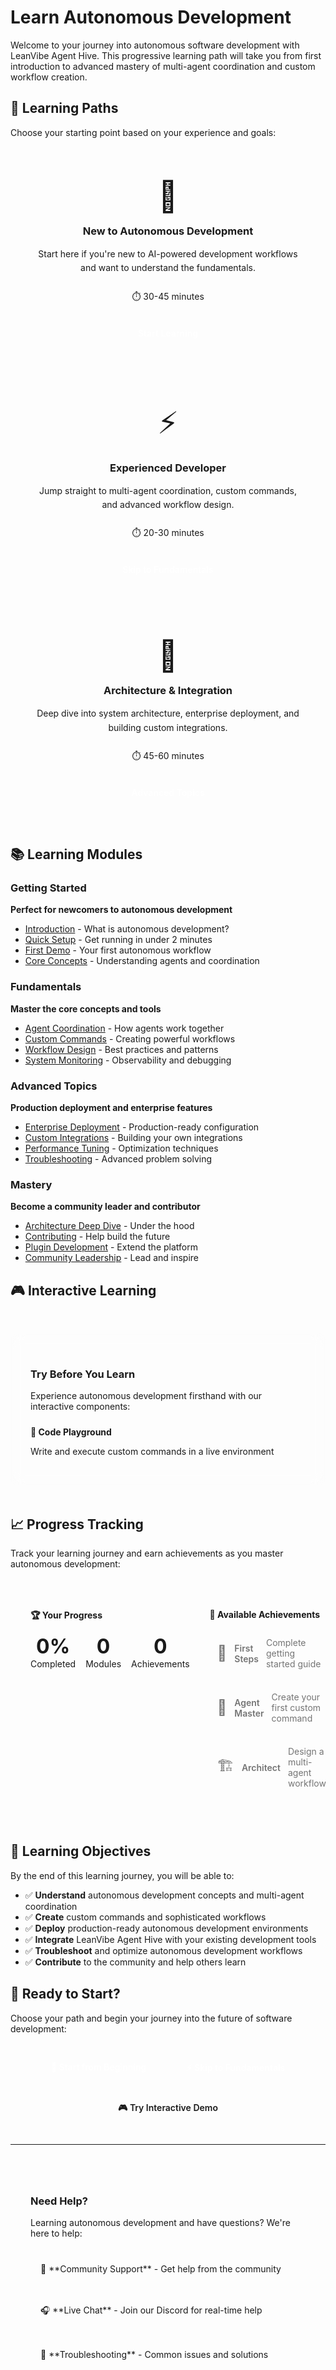 # Learn Autonomous Development

Welcome to your journey into autonomous software development with LeanVibe Agent Hive. This progressive learning path will take you from first introduction to advanced mastery of multi-agent coordination and custom workflow creation.

## 🎯 Learning Paths

Choose your starting point based on your experience and goals:

<div class="learning-paths">
  <div class="path-card path-beginner">
    <div class="path-icon">🌱</div>
    <h3>New to Autonomous Development</h3>
    <p>Start here if you're new to AI-powered development workflows and want to understand the fundamentals.</p>
    <div class="path-duration">⏱️ 30-45 minutes</div>
    <a href="/learn/getting-started/" class="path-button">Start Learning</a>
  </div>
  
  <div class="path-card path-intermediate">
    <div class="path-icon">⚡</div>
    <h3>Experienced Developer</h3>
    <p>Jump straight to multi-agent coordination, custom commands, and advanced workflow design.</p>
    <div class="path-duration">⏱️ 20-30 minutes</div>
    <a href="/learn/fundamentals/" class="path-button">Skip to Fundamentals</a>
  </div>
  
  <div class="path-card path-advanced">
    <div class="path-icon">🚀</div>
    <h3>Architecture & Integration</h3>
    <p>Deep dive into system architecture, enterprise deployment, and building custom integrations.</p>
    <div class="path-duration">⏱️ 45-60 minutes</div>
    <a href="/learn/advanced/" class="path-button">Advanced Topics</a>
  </div>
</div>

## 📚 Learning Modules

### Getting Started
**Perfect for newcomers to autonomous development**

- [Introduction](/learn/getting-started/introduction) - What is autonomous development?
- [Quick Setup](/learn/getting-started/setup) - Get running in under 2 minutes
- [First Demo](/learn/getting-started/first-demo) - Your first autonomous workflow
- [Core Concepts](/learn/getting-started/concepts) - Understanding agents and coordination

### Fundamentals
**Master the core concepts and tools**

- [Agent Coordination](/learn/fundamentals/coordination) - How agents work together
- [Custom Commands](/learn/fundamentals/commands) - Creating powerful workflows
- [Workflow Design](/learn/fundamentals/workflows) - Best practices and patterns
- [System Monitoring](/learn/fundamentals/monitoring) - Observability and debugging

### Advanced Topics
**Production deployment and enterprise features**

- [Enterprise Deployment](/learn/advanced/deployment) - Production-ready configuration
- [Custom Integrations](/learn/advanced/integrations) - Building your own integrations
- [Performance Tuning](/learn/advanced/performance) - Optimization techniques
- [Troubleshooting](/learn/advanced/troubleshooting) - Advanced problem solving

### Mastery
**Become a community leader and contributor**

- [Architecture Deep Dive](/learn/mastery/architecture) - Under the hood
- [Contributing](/learn/mastery/contributing) - Help build the future
- [Plugin Development](/learn/mastery/plugins) - Extend the platform
- [Community Leadership](/learn/mastery/leadership) - Lead and inspire

## 🎮 Interactive Learning

<div class="interactive-section">
  <h3>Try Before You Learn</h3>
  <p>Experience autonomous development firsthand with our interactive components:</p>
  
  <div class="interactive-grid">
    <div class="interactive-card">
      <h4>🎯 Code Playground</h4>
      <p>Write and execute custom commands in a live environment</p>
      <CodePlayground />
    </div>
  </div>
</div>

## 📈 Progress Tracking

Track your learning journey and earn achievements as you master autonomous development:

<div class="progress-tracker">
  <div class="progress-section">
    <h4>🏆 Your Progress</h4>
    <div class="progress-stats">
      <div class="progress-stat">
        <span class="stat-number">0%</span>
        <span class="stat-label">Completed</span>
      </div>
      <div class="progress-stat">
        <span class="stat-number">0</span>
        <span class="stat-label">Modules</span>
      </div>
      <div class="progress-stat">
        <span class="stat-number">0</span>
        <span class="stat-label">Achievements</span>
      </div>
    </div>
  </div>
  
  <div class="achievements-preview">
    <h4>🎯 Available Achievements</h4>
    <div class="achievement-list">
      <div class="achievement locked">
        <span class="achievement-icon">🌱</span>
        <span class="achievement-name">First Steps</span>
        <span class="achievement-desc">Complete getting started guide</span>
      </div>
      <div class="achievement locked">
        <span class="achievement-icon">🤖</span>
        <span class="achievement-name">Agent Master</span>
        <span class="achievement-desc">Create your first custom command</span>
      </div>
      <div class="achievement locked">
        <span class="achievement-icon">🏗️</span>
        <span class="achievement-name">Architect</span>
        <span class="achievement-desc">Design a multi-agent workflow</span>
      </div>
    </div>
  </div>
</div>

## 🎯 Learning Objectives

By the end of this learning journey, you will be able to:

- ✅ **Understand** autonomous development concepts and multi-agent coordination
- ✅ **Create** custom commands and sophisticated workflows 
- ✅ **Deploy** production-ready autonomous development environments
- ✅ **Integrate** LeanVibe Agent Hive with your existing development tools
- ✅ **Troubleshoot** and optimize autonomous development workflows
- ✅ **Contribute** to the community and help others learn

## 🚀 Ready to Start?

Choose your path and begin your journey into the future of software development:

<div class="start-buttons">
  <a href="/learn/getting-started/introduction" class="button button-primary">
    🌱 Start from Beginning
  </a>
  <a href="/learn/fundamentals/coordination" class="button button-secondary">
    ⚡ Skip to Fundamentals  
  </a>
  <a href="/demo" target="_blank" class="button button-outline">
    🎮 Try Interactive Demo
  </a>
</div>

---

<div class="help-section">
  <h3>Need Help?</h3>
  <p>Learning autonomous development and have questions? We're here to help:</p>
  
  <div class="help-options">
    <a href="/community/support" class="help-link">
      💬 **Community Support** - Get help from the community
    </a>
    <a href="/community/discord" class="help-link">
      🎧 **Live Chat** - Join our Discord for real-time help
    </a>
    <a href="/learn/advanced/troubleshooting" class="help-link">
      🔧 **Troubleshooting** - Common issues and solutions
    </a>
  </div>
</div>

<style>
.learning-paths {
  display: grid;
  grid-template-columns: repeat(auto-fit, minmax(300px, 1fr));
  gap: 1.5rem;
  margin: 2rem 0;
}

.path-card {
  padding: 2rem;
  background: var(--vp-c-bg-soft);
  border: 2px solid var(--vp-c-border);
  border-radius: 12px;
  text-align: center;
  transition: all 0.3s ease;
}

.path-card:hover {
  transform: translateY(-4px);
  box-shadow: var(--lv-shadow-lg);
}

.path-beginner {
  border-color: var(--lv-secondary);
}

.path-intermediate {
  border-color: var(--lv-primary);
}

.path-advanced {
  border-color: var(--lv-accent);
}

.path-icon {
  font-size: 3rem;
  margin-bottom: 1rem;
}

.path-card h3 {
  margin: 0 0 1rem 0;
  color: var(--vp-c-text-1);
}

.path-card p {
  color: var(--vp-c-text-2);
  margin-bottom: 1.5rem;
  line-height: 1.6;
}

.path-duration {
  font-size: 0.875rem;
  color: var(--vp-c-text-3);
  margin-bottom: 1.5rem;
}

.path-button {
  display: inline-block;
  padding: 0.75rem 1.5rem;
  background: var(--lv-gradient-primary);
  color: white;
  text-decoration: none;
  border-radius: 8px;
  font-weight: 600;
  transition: all 0.2s ease;
}

.path-button:hover {
  transform: translateY(-2px);
  box-shadow: 0 8px 25px rgba(99, 102, 241, 0.3);
}

.interactive-section {
  margin: 3rem 0;
  padding: 2rem;
  background: var(--lv-glass-bg);
  backdrop-filter: blur(10px);
  border: 1px solid var(--lv-glass-border);
  border-radius: 12px;
}

.interactive-grid {
  margin-top: 1.5rem;
}

.interactive-card h4 {
  margin: 0 0 0.5rem 0;
  color: var(--vp-c-text-1);
}

.progress-tracker {
  display: grid;
  grid-template-columns: 1fr 1fr;
  gap: 2rem;
  margin: 2rem 0;
  padding: 2rem;
  background: var(--vp-c-bg-soft);
  border-radius: 12px;
}

.progress-section h4,
.achievements-preview h4 {
  margin: 0 0 1rem 0;
  color: var(--vp-c-text-1);
}

.progress-stats {
  display: flex;
  gap: 1rem;
}

.progress-stat {
  text-align: center;
  flex: 1;
}

.stat-number {
  display: block;
  font-size: 2rem;
  font-weight: 700;
  color: var(--lv-primary);
}

.stat-label {
  display: block;
  font-size: 0.875rem;
  color: var(--vp-c-text-2);
}

.achievement-list {
  space-y: 0.75rem;
}

.achievement {
  display: flex;
  align-items: center;
  gap: 0.75rem;
  padding: 0.75rem;
  background: var(--vp-c-bg);
  border-radius: 8px;
  margin-bottom: 0.75rem;
}

.achievement.locked {
  opacity: 0.6;
}

.achievement-icon {
  font-size: 1.5rem;
}

.achievement-name {
  font-weight: 600;
  color: var(--vp-c-text-1);
}

.achievement-desc {
  font-size: 0.875rem;
  color: var(--vp-c-text-2);
  margin-left: auto;
}

.start-buttons {
  display: flex;
  gap: 1rem;
  justify-content: center;
  margin: 2rem 0;
  flex-wrap: wrap;
}

.button {
  padding: 0.75rem 1.5rem;
  text-decoration: none;
  border-radius: 8px;
  font-weight: 600;
  transition: all 0.2s ease;
  display: inline-block;
}

.button-primary {
  background: var(--lv-gradient-primary);
  color: white;
}

.button-secondary {
  background: var(--lv-gradient-secondary);
  color: white;
}

.button-outline {
  background: transparent;
  color: var(--lv-primary);
  border: 2px solid var(--lv-primary);
}

.button:hover {
  transform: translateY(-2px);
  box-shadow: var(--lv-shadow-lg);
}

.help-section {
  margin-top: 3rem;
  padding: 2rem;
  background: var(--vp-c-bg-soft);
  border-radius: 12px;
}

.help-section h3 {
  margin: 0 0 1rem 0;
  color: var(--vp-c-text-1);
}

.help-options {
  display: grid;
  grid-template-columns: repeat(auto-fit, minmax(250px, 1fr));
  gap: 1rem;
  margin-top: 1.5rem;
}

.help-link {
  display: block;
  padding: 1rem;
  background: var(--vp-c-bg);
  border: 1px solid var(--vp-c-border);
  border-radius: 8px;
  text-decoration: none;
  color: var(--vp-c-text-1);
  transition: all 0.2s ease;
}

.help-link:hover {
  border-color: var(--lv-primary);
  box-shadow: 0 4px 12px rgba(99, 102, 241, 0.1);
}

@media (max-width: 768px) {
  .learning-paths {
    grid-template-columns: 1fr;
  }
  
  .progress-tracker {
    grid-template-columns: 1fr;
    gap: 1rem;
  }
  
  .progress-stats {
    justify-content: space-around;
  }
  
  .start-buttons {
    flex-direction: column;
    align-items: center;
  }
  
  .help-options {
    grid-template-columns: 1fr;
  }
}
</style>